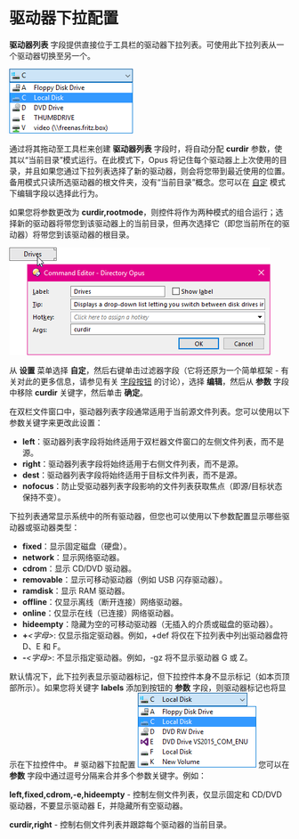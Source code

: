 # 驱动器下拉配置

**驱动器列表** 字段提供直接位于工具栏的驱动器下拉列表。可使用此下拉列表从一个驱动器切换至另一个。

![](/Manual/images/media/drive_list.png) 

通过将其拖动至工具栏来创建 **驱动器列表** 字段时，将自动分配 **curdir** 参数，使其以“当前目录”模式运行。在此模式下，Opus 将记住每个驱动器上上次使用的目录，并且如果您通过下拉列表选择了新的驱动器，则会将您带到最近使用的位置。备用模式只读所选驱动器的根文件夹，没有“当前目录”概念。您可以在 [自定](/Manual/customize/README.zh.md) 模式下编辑字段以选择此行为。

如果您将参数更改为 **curdir,rootmode**，则控件将作为两种模式的组合运行；选择新的驱动器将带您到该驱动器上的当前目录，但再次选择它（即您当前所在的驱动器）将带您到该驱动器的根目录。

![](/Manual/images/media/edit_drives_list_001.png)

从 **设置** 菜单选择 **自定**，然后右键单击过滤器字段（它将还原为一个简单框架 - 有关对此的更多信息，请参见有关 [字段按钮](/Manual/customize/creating_your_own_buttons/editing_the_toolbar/field_buttons/README.zh.md) 的讨论），选择 **编辑**，然后从 **参数** 字段中移除 **curdir** 关键字，然后单击 **确定**。

在双栏文件窗口中，驱动器列表字段通常适用于当前源文件列表。您可以使用以下参数关键字来更改此设置：

- **left**：驱动器列表字段将始终适用于双栏器文件窗口的左侧文件列表，而不是源。
- **right**：驱动器列表字段将始终适用于右侧文件列表，而不是源。
- **dest**：驱动器列表字段将始终适用于目标文件列表，而不是源。
- **nofocus**：防止受驱动器列表字段影响的文件列表获取焦点（即源/目标状态保持不变）。

下拉列表通常显示系统中的所有驱动器，但您也可以使用以下参数配置显示哪些驱动器或驱动器类型：

- **fixed**：显示固定磁盘（硬盘）。
- **network**：显示网络驱动器。
- **cdrom**：显示 CD/DVD 驱动器。
- **removable**：显示可移动驱动器（例如 USB 闪存驱动器）。
- **ramdisk**：显示 RAM 驱动器。
- **offline**：仅显示离线（断开连接）网络驱动器。
- **online**：仅显示在线（已连接）网络驱动器。
- **hideempty**：隐藏为空的可移动驱动器（无插入的介质或磁盘的驱动器）。
- **+***\<字母\>*: 仅显示指定驱动器。例如，+def 将仅在下拉列表中列出驱动器盘符 D、E 和 F。
- **-***\<字母\>*: 不显示指定驱动器。例如，-gz 将不显示驱动器 G 或 Z。

  
默认情况下，此下拉列表显示驱动器标记，但下拉控件本身不显示标记（如本页顶部所示）。如果您将关键字 **labels** 添加到按钮的 **参数** 字段，则驱动器标记也将显示在下拉控件中。 # 驱动器下拉配置 ![](/Manual/images/media/drivelist_labels.png) 您可以在 **参数** 字段中通过逗号分隔来合并多个参数关键字。例如：

**left,fixed,cdrom,-e,hideempty** - 控制左侧文件列表，仅显示固定和 CD/DVD 驱动器，不要显示驱动器 E，并隐藏所有空驱动器。

**curdir,right** - 控制右侧文件列表并跟踪每个驱动器的当前目录。